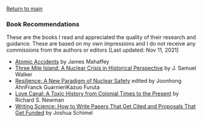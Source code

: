 <a href="https://misayasu.github.io/">Return to main</a><br/>

### Book Recommendations

These are the books I read and appreciated the quality of their research and guidance. These are based on my own impressions and I do not receive any commissions from the authors or editors [Last updated: Nov 11, 2021]<br/>

- <a href="https://www.amazon.com/Atomic-Accidents-James-Maheffey-ebook/dp/B09BDF35NT/ref=sr_1_2?keywords=atomic+accidents&qid=1636685172&s=books&sr=1-2">Atomic Accidents</a> by James Mahaffey
- <a href="https://www.amazon.com/Three-Mile-Island-Samuel-Walker/dp/0520246837/ref=sr_1_3?keywords=three+mile+island&qid=1636684228&s=books&sr=1-3" target="_blank">Three Mile Island: A Nuclear Crisis in Historical Perspective</a> by J. Samuel Walker
- <a href="https://link.springer.com/book/10.1007/978-3-319-58768-4/" target="_blank">Resilience: A New Paradigm of Nuclear Safety</a> edited by Joonhong AhnFranck GuarnieriKazuo Furuta
- <a href="https://www.amazon.com/Love-Canal-History-Colonial-Present/dp/0190053844/ref=sr_1_2?keywords=love+canal&qid=1636685241&s=books&sr=1-2" target="_blank">Love Canal: A Toxic History from Colonial Times to the Present</a> by Richard S. Newman
- <a href="https://www.amazon.com/Writing-Science-Papers-Proposals-Funded/dp/0199760241/ref=sr_1_1?keywords=writing+science&qid=1636685412&s=books&sr=1-1" target="_blank">Writing Science: How to Write Papers That Get Cited and Proposals That Get Funded</a> by Joshua Schimel 
